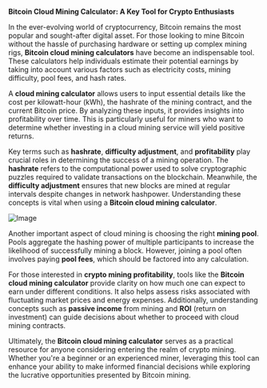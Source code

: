 **Bitcoin Cloud Mining Calculator: A Key Tool for Crypto Enthusiasts**

In the ever-evolving world of cryptocurrency, Bitcoin remains the most popular and sought-after digital asset. For those looking to mine Bitcoin without the hassle of purchasing hardware or setting up complex mining rigs, **Bitcoin cloud mining calculators** have become an indispensable tool. These calculators help individuals estimate their potential earnings by taking into account various factors such as electricity costs, mining difficulty, pool fees, and hash rates.

A **cloud mining calculator** allows users to input essential details like the cost per kilowatt-hour (kWh), the hashrate of the mining contract, and the current Bitcoin price. By analyzing these inputs, it provides insights into profitability over time. This is particularly useful for miners who want to determine whether investing in a cloud mining service will yield positive returns. 

Key terms such as **hashrate**, **difficulty adjustment**, and **profitability** play crucial roles in determining the success of a mining operation. The **hashrate** refers to the computational power used to solve cryptographic puzzles required to validate transactions on the blockchain. Meanwhile, the **difficulty adjustment** ensures that new blocks are mined at regular intervals despite changes in network hashpower. Understanding these concepts is vital when using a **Bitcoin cloud mining calculator**.

![Image](https://github.com/user-attachments/assets/31692037-0104-4703-abd1-696b6a7dd41b)

Another important aspect of cloud mining is choosing the right **mining pool**. Pools aggregate the hashing power of multiple participants to increase the likelihood of successfully mining a block. However, joining a pool often involves paying **pool fees**, which should be factored into any calculation. 

For those interested in **crypto mining profitability**, tools like the **Bitcoin cloud mining calculator** provide clarity on how much one can expect to earn under different conditions. It also helps assess risks associated with fluctuating market prices and energy expenses. Additionally, understanding concepts such as **passive income** from mining and **ROI** (return on investment) can guide decisions about whether to proceed with cloud mining contracts.

Ultimately, the **Bitcoin cloud mining calculator** serves as a practical resource for anyone considering entering the realm of crypto mining. Whether you're a beginner or an experienced miner, leveraging this tool can enhance your ability to make informed financial decisions while exploring the lucrative opportunities presented by Bitcoin mining.